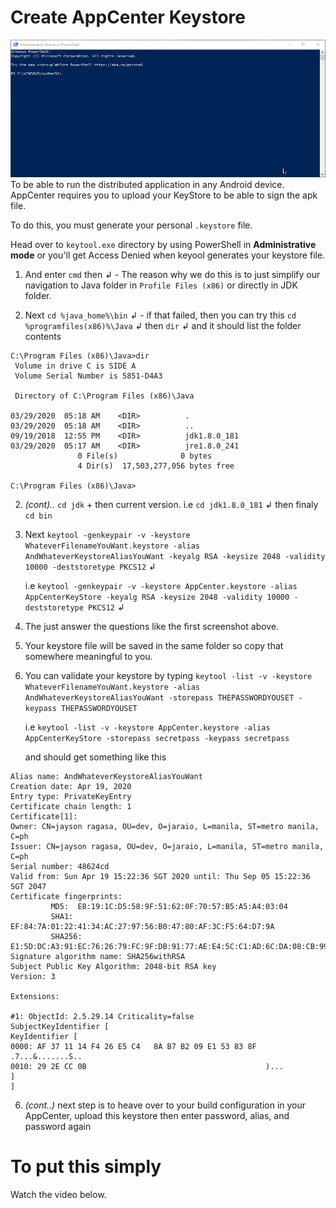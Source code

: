 # Create AppCenter Keystore

![](https://raw.githubusercontent.com/jaysonragasa/jaraimages/master/CreateAppCenterKeyStore/clearddvslookupmove_atios.gif)
To be able to run the distributed application in any Android device. AppCenter requires you to upload your KeyStore to be able to sign the apk file.

To do this, you must generate your personal `.keystore` file.

Head over to `keytool.exe` directory by using PowerShell in **Administrative mode** or you'll get Access Denied when keyool generates your keystore file.
    
1. And enter `cmd` then ↲ - The reason why we do this is to just simplify our navigation to Java folder in `Profile Files (x86)` or directly in JDK folder. 
  
2. Next `cd %java_home%\bin` ↲ - if that failed, then you can try this `cd %programfiles(x86)%\Java` ↲ then `dir` ↲ and it should list the folder contents  
  
```
C:\Program Files (x86)\Java>dir
 Volume in drive C is SIDE A
 Volume Serial Number is 5851-D4A3

 Directory of C:\Program Files (x86)\Java

03/29/2020  05:18 AM    <DIR>          .
03/29/2020  05:18 AM    <DIR>          ..
09/19/2018  12:55 PM    <DIR>          jdk1.8.0_181
03/29/2020  05:17 AM    <DIR>          jre1.8.0_241
               0 File(s)              0 bytes
               4 Dir(s)  17,503,277,056 bytes free

C:\Program Files (x86)\Java>
```  
  
2. _(cont).._ `cd jdk` + then current version. i.e `cd jdk1.8.0_181` ↲ then finaly `cd bin`  
    
3. Next `keytool -genkeypair -v -keystore WhateverFilenameYouWant.keystore -alias AndWhateverKeystoreAliasYouWant -keyalg RSA -keysize 2048 -validity 10000 -deststoretype PKCS12` ↲  
    
    i.e `keytool -genkeypair -v -keystore AppCenter.keystore -alias AppCenterKeyStore -keyalg RSA -keysize 2048 -validity 10000 -deststoretype PKCS12` ↲  
  
4. The just answer the questions like the first screenshot above.  
  
5. Your keystore file will be saved in the same folder so copy that somewhere meaningful to you.  
  
6. You can validate your keystore by typing `keytool -list -v -keystore WhateverFilenameYouWant.keystore -alias AndWhateverKeystoreAliasYouWant -storepass THEPASSWORDYOUSET -keypass THEPASSWORDYOUSET`  
  
    i.e `keytool -list -v -keystore AppCenter.keystore -alias AppCenterKeyStore -storepass secretpass -keypass secretpass`

    and should get something like this

```
Alias name: AndWhateverKeystoreAliasYouWant
Creation date: Apr 19, 2020
Entry type: PrivateKeyEntry
Certificate chain length: 1
Certificate[1]:
Owner: CN=jayson ragasa, OU=dev, O=jaraio, L=manila, ST=metro manila, C=ph
Issuer: CN=jayson ragasa, OU=dev, O=jaraio, L=manila, ST=metro manila, C=ph
Serial number: 48624cd
Valid from: Sun Apr 19 15:22:36 SGT 2020 until: Thu Sep 05 15:22:36 SGT 2047
Certificate fingerprints:
         MD5:  E8:19:1C:D5:58:9F:51:62:0F:70:57:B5:A5:A4:03:04
         SHA1: EF:84:7A:01:22:41:34:AC:27:97:56:B0:47:80:AF:3C:F5:64:D7:9A
         SHA256: E1:5D:DC:A3:91:EC:76:26:79:FC:9F:DB:91:77:AE:E4:5C:C1:AD:6C:DA:08:CB:99:77:D9:C8:33:D7:14:FD:22
Signature algorithm name: SHA256withRSA
Subject Public Key Algorithm: 2048-bit RSA key
Version: 3

Extensions:

#1: ObjectId: 2.5.29.14 Criticality=false
SubjectKeyIdentifier [
KeyIdentifier [
0000: AF 37 11 14 F4 26 E5 C4   8A B7 B2 09 E1 53 83 8F  .7...&.......S..
0010: 29 2E CC 0B                                        )...
]
]
```
6. _(cont..)_ next step is to heave over to your build configuration in your AppCenter, upload this keystore then enter password, alias, and password again

# To put this simply
Watch the video below.

